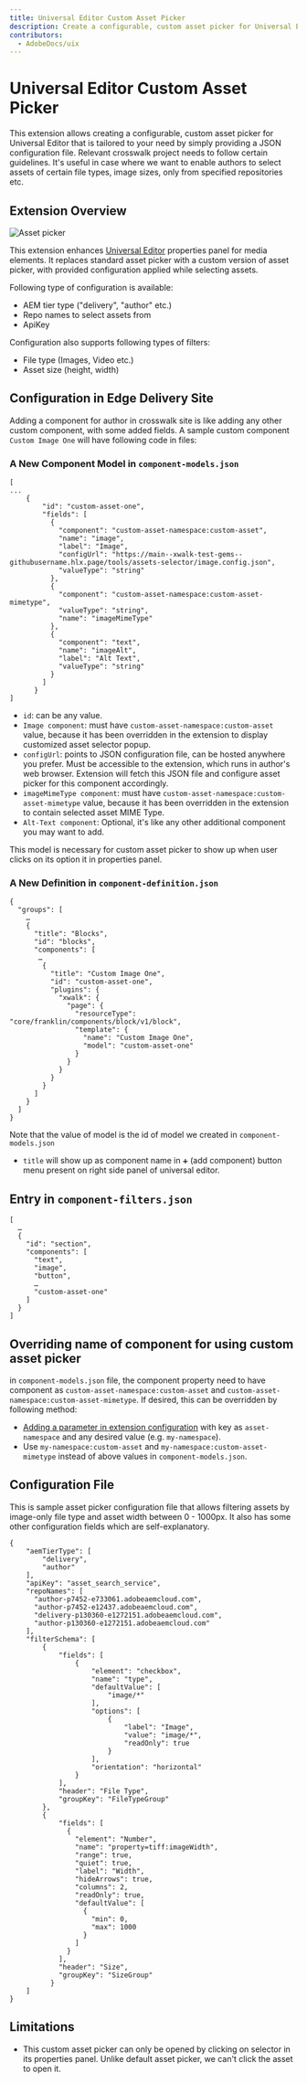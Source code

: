 ```yaml
---
title: Universal Editor Custom Asset Picker
description: Create a configurable, custom asset picker for Universal Editor that tailored to your need by simply providing a JSON configuration file.
contributors:
  - AdobeDocs/uix
---
```


# Universal Editor Custom Asset Picker

This extension allows creating a configurable, custom asset picker for Universal Editor that is tailored to your need by simply providing a JSON configuration file. Relevant crosswalk project needs to follow certain guidelines.
It's useful in case where we want to enable authors to select assets of certain file types, image sizes, only from specified repositories etc.

## Extension Overview
![Asset picker](asset-picker-extension.gif)

This extension enhances [Universal Editor](../../../services/aem-universal-editor/) properties panel for media elements. It replaces standard asset picker with a custom version of asset picker, with provided configuration applied while selecting assets.

Following type of configuration is available:
- AEM tier type ("delivery", "author" etc.)
- Repo names to select assets from
- ApiKey

Configuration also supports following types of filters:
- File type (Images, Video etc.)
- Asset size (height, width)

## Configuration in Edge Delivery Site

Adding a component for author in crosswalk site is like adding any other custom component, with some added fields. A sample custom component `Custom Image One` will have following code in files:

### A New Component Model in `component-models.json`

```
[
...
	{
	    "id": "custom-asset-one",
	    "fields": [
	      {
	        "component": "custom-asset-namespace:custom-asset",
	        "name": "image",
	        "label": "Image",
	        "configUrl": "https://main--xwalk-test-gems--githubusername.hlx.page/tools/assets-selector/image.config.json",
	        "valueType": "string"
	      },
	      {
	        "component": "custom-asset-namespace:custom-asset-mimetype",
	        "valueType": "string",
	        "name": "imageMimeType"
	      },
	      {
	        "component": "text",
	        "name": "imageAlt",
	        "label": "Alt Text",
	        "valueType": "string"
	      }
	    ]
	  }
]
```

- `id`: can be any value.
- `Image component`: must have `custom-asset-namespace:custom-asset` value, because it has been overridden in the extension to display customized asset selector popup.
- `configUrl`: points to JSON configuration file, can be hosted anywhere you prefer. Must be accessible to the extension, which runs in author's web browser. Extension will fetch this JSON file and configure asset picker for this component accordingly.
- `imageMimeType component`: must have `custom-asset-namespace:custom-asset-mimetype` value, because it has been overridden in the extension to contain selected asset MIME Type.
- `Alt-Text component`: Optional, it's like any other additional component you may want to add.

This model is necessary for custom asset picker to show up when user clicks on its option it in properties panel.

### A New Definition in `component-definition.json`

```
{
  "groups": [
    …
    {
      "title": "Blocks",
      "id": "blocks",
      "components": [
       …
        {
          "title": "Custom Image One",
          "id": "custom-asset-one",
          "plugins": {
            "xwalk": {
              "page": {
                "resourceType": "core/franklin/components/block/v1/block",
                "template": {
                  "name": "Custom Image One",
                  "model": "custom-asset-one"
                }
              }
            }
          }
        }
      ]
    }
  ]
}
```

Note that the value of model is the id of model we created in `component-models.json`
- `title` will show up as component name in `➕` (add component) button menu present on right side panel of universal editor.

## Entry in `component-filters.json`

```
[
  …
  {
    "id": "section",
    "components": [
      "text",
      "image",
      "button",
      …
      "custom-asset-one"
    ]
  }
]
```
## Overriding name of component for using custom asset picker
in `component-models.json` file, the component property need to have component as `custom-asset-namespace:custom-asset` and `custom-asset-namespace:custom-asset-mimetype`. 
If desired, this can be overridden by following method: 
- [Adding a parameter in extension configuration](https://developer.adobe.com/uix/docs/extension-manager/feature-highlights/#configuring-extension-parameters) with key as `asset-namespace` and any desired value (e.g. `my-namespace`). 
- Use `my-namespace:custom-asset` and `my-namespace:custom-asset-mimetype` instead of above values in `component-models.json`.


## Configuration File
This is sample asset picker configuration file that allows filtering assets by image-only file type and asset width between 0 - 1000px. It also has some other configuration fields which are self-explanatory.

```
{
    "aemTierType": [
        "delivery",
        "author"
    ],
    "apiKey": "asset_search_service",
    "repoNames": [
      "author-p7452-e733061.adobeaemcloud.com",
      "author-p7452-e12437.adobeaemcloud.com",
      "delivery-p130360-e1272151.adobeaemcloud.com",
      "author-p130360-e1272151.adobeaemcloud.com"
    ],
    "filterSchema": [
        {
            "fields": [
                {
                    "element": "checkbox",
                    "name": "type",
                    "defaultValue": [
                        "image/*"
                    ],
                    "options": [
                        {
                            "label": "Image",
                            "value": "image/*",
                            "readOnly": true
                        }
                    ],
                    "orientation": "horizontal"
                }
            ],
            "header": "File Type",
            "groupKey": "FileTypeGroup"
        },
        {
            "fields": [
              {
                "element": "Number",
                "name": "property=tiff:imageWidth",
                "range": true,
                "quiet": true,
                "label": "Width",
                "hideArrows": true,
                "columns": 2,
                "readOnly": true,
                "defaultValue": [
                  {
                    "min": 0,
                    "max": 1000
                  }
                ]
              }
            ],
            "header": "Size",
            "groupKey": "SizeGroup"
          }
    ]
}
```

## Limitations
- This custom asset picker can only be opened by clicking on selector in its properties panel. Unlike default asset picker, we can't click the asset to open it.